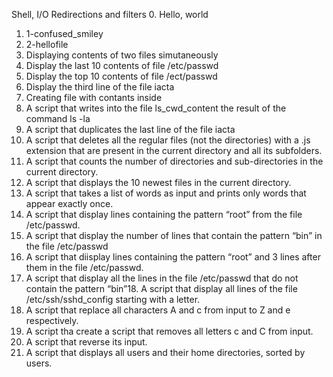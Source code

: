 Shell, I/O Redirections and filters
0. Hello, world
1. 1-confused_smiley
2. 2-hellofile
3. Displaying contents of two files simutaneously 
4. Display the last 10 contents of file /etc/passwd
5. Display the top 10 contents of file /ect/passwd
6. Display the third line of the file iacta
7. Creating file with contants inside
8. A script that writes into the file ls_cwd_content the result of the command ls -la
9. A script that duplicates the last line of the file iacta
10. A script that deletes all the regular files (not the directories) with a .js extension that are present in the current directory and all its subfolders.
11. A script that counts the number of directories and sub-directories in the current directory.
12. A script that displays the 10 newest files in the current directory.
13. A script that takes a list of words as input and prints only words that appear exactly once.
14. A script that display lines containing the pattern “root” from the file /etc/passwd.
15. A script that display the number of lines that contain the pattern “bin” in the file /etc/passwd
16. A script that diisplay lines containing the pattern “root” and 3 lines after them in the file /etc/passwd.
17. A script that display all the lines in the file /etc/passwd that do not contain the pattern “bin”18. A script that display all lines of the file /etc/ssh/sshd_config starting with a letter.
19. A script that replace all characters A and c from input to Z and e respectively.
20. A script tha create a script that removes all letters c and C from input.
21. A script that reverse its input.
22. A script that displays all users and their home directories, sorted by users.
